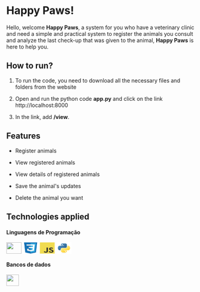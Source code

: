 # Happy Paws!

Hello, welcome **Happy Paws**, a system for you who have a veterinary clinic and need a simple and practical system to register the animals you consult and analyze the last check-up that was given to the animal, **Happy Paws** is here to help you.


## How to run?

1. To run the code, you need to download all the necessary files and folders from the website

2. Open and run the python code **app.py** and click on the link http://localhost:8000

3. In the link, add **/view**.

## Features

 - Register animals

 - View registered animals

 - View details of registered animals

 - Save the animal's updates

 - Delete the animal you want

## Technologies applied

  #### Linguagens de Programação
  <img align="center" height="30" width="40" src="https://user-images.githubusercontent.com/84246094/134066180-d11880e0-f92f-47da-9f70-1b5d7c39934b.png">
  <img align="center" height="30" width="40" src="https://raw.githubusercontent.com/devicons/devicon/master/icons/css3/css3-original.svg" alt ="CSS3">
  <img align="center" height="30" width="40" src="https://raw.githubusercontent.com/devicons/devicon/master/icons/javascript/javascript-original.svg">
  <img align="center" height="30" width="40" src="https://raw.githubusercontent.com/devicons/devicon/master/icons/python/python-original.svg">
  
  #### Bancos de dados
  <img align="center" height="30" width="33" src="https://upload.wikimedia.org/wikipedia/commons/thumb/7/73/Microsoft_Excel_2013-2019_logo.svg/1200px-Microsoft_Excel_2013-2019_logo.svg.png">